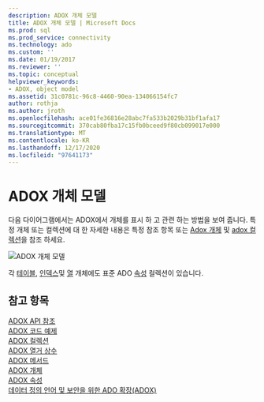 ```yaml
---
description: ADOX 개체 모델
title: ADOX 개체 모델 | Microsoft Docs
ms.prod: sql
ms.prod_service: connectivity
ms.technology: ado
ms.custom: ''
ms.date: 01/19/2017
ms.reviewer: ''
ms.topic: conceptual
helpviewer_keywords:
- ADOX, object model
ms.assetid: 31c0781c-96c8-4460-90ea-134066154fc7
author: rothja
ms.author: jroth
ms.openlocfilehash: ace01fe36816e28abc7fa533b2029b31bf1afa17
ms.sourcegitcommit: 370cab80fba17c15fb0bceed9f80cb099017e000
ms.translationtype: MT
ms.contentlocale: ko-KR
ms.lasthandoff: 12/17/2020
ms.locfileid: "97641173"
---
```

# <a name="adox-object-model"></a>ADOX 개체 모델
다음 다이어그램에서는 ADOX에서 개체를 표시 하 고 관련 하는 방법을 보여 줍니다. 특정 개체 또는 컬렉션에 대 한 자세한 내용은 특정 참조 항목 또는 [Adox 개체](./adox-objects.md) 및 [adox 컬렉션](./adox-collections.md)을 참조 하세요.  
  
 ![ADOX 개체 모델](../../../ado/reference/adox-api/media/adox_object_model.gif "ADOX_object_model")  
  
 각 [테이블](./table-object-adox.md), [인덱스](./index-object-adox.md)및 [열](./column-object-adox.md) 개체에도 표준 ADO [속성](../ado-api/properties-collection-ado.md) 컬렉션이 있습니다.  
  
## <a name="see-also"></a>참고 항목  
 [ADOX API 참조]()   
 [ADOX 코드 예제](./adox-code-examples.md)   
 [ADOX 컬렉션](./adox-collections.md)   
 [ADOX 열거 상수](./adox-enumerated-constants.md)   
 [ADOX 메서드](./adox-methods.md)   
 [ADOX 개체](./adox-objects.md)   
 [ADOX 속성](./adox-properties.md)   
 [데이터 정의 언어 및 보안을 위한 ADO 확장(ADOX)](../../guide/extensions/ado-extensions-for-data-definition-language-and-security-adox.md)